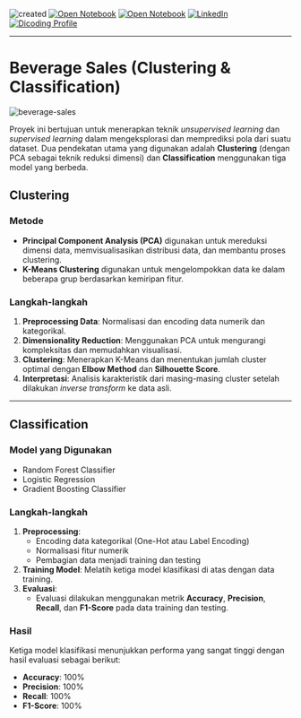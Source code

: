![created](https://img.shields.io/badge/created-12/04/2025-blue)
[![Open Notebook](https://img.shields.io/badge/Open_Notebook_Clustering!-blue?logo=jupyter)](/beverage-sales/notebook-clust.html)
[![Open Notebook](https://img.shields.io/badge/Open_Notebook_Classification!-blue?logo=jupyter)](/beverage-sales/notebook-class.html)
<a href="https://www.linkedin.com/in/maulana-kavaldo/" target="_blank">
  <img src="https://img.shields.io/badge/LinkedIn-blue?logo=linkedin" alt="LinkedIn">
</a>
<a href="https://www.dicoding.com/users/mkavaldo/academies" target="_blank">
  <img src="https://img.shields.io/badge/Dicoding_Profile-blue?logo=browser" alt="Dicoding Profile">
</a>

---

# Beverage Sales (Clustering & Classification)

![beverage-sales](https://github.com/user-attachments/assets/0e94870a-e6d5-4ad8-80a0-8b6d9f985b7b)


Proyek ini bertujuan untuk menerapkan teknik *unsupervised learning* dan *supervised learning* dalam mengeksplorasi dan memprediksi pola dari suatu dataset. Dua pendekatan utama yang digunakan adalah **Clustering** (dengan PCA sebagai teknik reduksi dimensi) dan **Classification** menggunakan tiga model yang berbeda.


## Clustering

### Metode
- **Principal Component Analysis (PCA)** digunakan untuk mereduksi dimensi data, memvisualisasikan distribusi data, dan membantu proses clustering.
- **K-Means Clustering** digunakan untuk mengelompokkan data ke dalam beberapa grup berdasarkan kemiripan fitur.

### Langkah-langkah
1. **Preprocessing Data**: Normalisasi dan encoding data numerik dan kategorikal.
2. **Dimensionality Reduction**: Menggunakan PCA untuk mengurangi kompleksitas dan memudahkan visualisasi.
3. **Clustering**: Menerapkan K-Means dan menentukan jumlah cluster optimal dengan **Elbow Method** dan **Silhouette Score**.
4. **Interpretasi**: Analisis karakteristik dari masing-masing cluster setelah dilakukan *inverse transform* ke data asli.

---

## Classification

### Model yang Digunakan
- Random Forest Classifier
- Logistic Regression
- Gradient Boosting Classifier

### Langkah-langkah
1. **Preprocessing**: 
   - Encoding data kategorikal (One-Hot atau Label Encoding)
   - Normalisasi fitur numerik
   - Pembagian data menjadi training dan testing
2. **Training Model**: Melatih ketiga model klasifikasi di atas dengan data training.
3. **Evaluasi**:
   - Evaluasi dilakukan menggunakan metrik **Accuracy**, **Precision**, **Recall**, dan **F1-Score** pada data training dan testing.

### Hasil
Ketiga model klasifikasi menunjukkan performa yang sangat tinggi dengan hasil evaluasi sebagai berikut:

- **Accuracy**: 100%
- **Precision**: 100%
- **Recall**: 100%
- **F1-Score**: 100%

